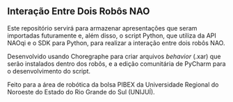 ## Interação Entre Dois Robôs NAO

 Este repositório servirá para armazenar apresentações que seram importadas futuramente e, além disso, o script Python, que utiliza da API NAOqi e o SDK para Python, para realizar a interação entre dois robôs NAO.
 
 Desenvolvido usando Choregraphe para criar arquivos *behavior* (.xar) que serão instalados dentro dos robôs, e a edição comunitária de PyCharm para o desenvolvimento do script.

Feito para a área de robótica da bolsa PIBEX da Universidade Regional do Noroeste do Estado do Rio Grande do Sul (UNIJUÍ).

